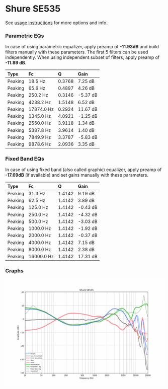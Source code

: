 # Shure SE535
See [usage instructions](https://github.com/jaakkopasanen/AutoEq#usage) for more options and info.

### Parametric EQs
In case of using parametric equalizer, apply preamp of **-11.93dB** and build filters manually
with these parameters. The first 5 filters can be used independently.
When using independent subset of filters, apply preamp of **-11.89 dB**.

| Type    | Fc         |      Q | Gain     |
|:--------|:-----------|:-------|:---------|
| Peaking | 18.5 Hz    | 0.3768 | 7.25 dB  |
| Peaking | 65.6 Hz    | 0.4897 | 4.26 dB  |
| Peaking | 250.2 Hz   | 0.3146 | -5.37 dB |
| Peaking | 4238.2 Hz  | 1.5148 | 6.52 dB  |
| Peaking | 17874.0 Hz | 0.2924 | 11.67 dB |
| Peaking | 1345.0 Hz  | 4.0921 | -1.25 dB |
| Peaking | 2550.0 Hz  | 3.9118 | 1.34 dB  |
| Peaking | 5387.8 Hz  | 3.9614 | 1.40 dB  |
| Peaking | 7849.9 Hz  | 3.3787 | -5.83 dB |
| Peaking | 9878.6 Hz  | 2.0936 | 3.35 dB  |

### Fixed Band EQs
In case of using fixed band (also called graphic) equalizer, apply preamp of **-17.69dB**
(if available) and set gains manually with these parameters.

| Type    | Fc         |      Q | Gain     |
|:--------|:-----------|:-------|:---------|
| Peaking | 31.3 Hz    | 1.4142 | 9.19 dB  |
| Peaking | 62.5 Hz    | 1.4142 | 3.89 dB  |
| Peaking | 125.0 Hz   | 1.4142 | -0.43 dB |
| Peaking | 250.0 Hz   | 1.4142 | -4.32 dB |
| Peaking | 500.0 Hz   | 1.4142 | -3.03 dB |
| Peaking | 1000.0 Hz  | 1.4142 | -1.92 dB |
| Peaking | 2000.0 Hz  | 1.4142 | -0.37 dB |
| Peaking | 4000.0 Hz  | 1.4142 | 7.15 dB  |
| Peaking | 8000.0 Hz  | 1.4142 | 2.38 dB  |
| Peaking | 16000.0 Hz | 1.4142 | 17.31 dB |

### Graphs
![](./Shure%20SE535.png)